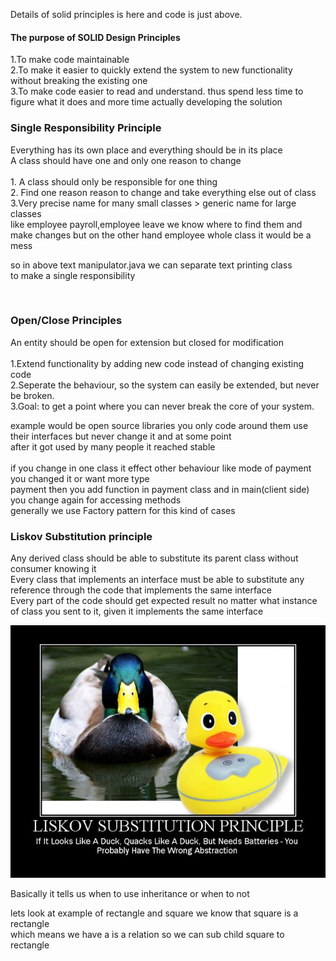 Details of solid principles is here and code is just above.

<p>
<h4>The purpose of SOLID Design Principles</h4>
1.To make code maintainable <br>
2.To make it easier to quickly extend the system to new functionality without breaking the existing one<br>
3.To make code easier to read and understand. thus spend less time to figure what it does and more time actually developing the solution<br>

<p>


<h3>Single Responsibility Principle</h3>
Everything has its own place and everything should be in its place<br>
A class should have one and only one reason to change<br>
<br>
1. A class should only be responsible for one thing<br>
2. Find one reason reason to change and take everything else out of class<br>
3.Very precise name for many small classes  > generic name for large classes<br>
        like employee payroll,employee leave we know where to find them and make changes but on the other hand employee whole class it would be a mess<br>


so in above text manipulator.java we can separate text printing class<br>
to make a single responsibility<br>

<p>
<br>
<h3>Open/Close Principles</h3>
An entity should be open for extension but closed for modification<br>
<br>
1.Extend functionality by adding new code instead of changing existing code<br>
2.Seperate the behaviour, so the system can easily be extended, but never be broken.<br>
3.Goal: to get a point where you can never break the core of your system.<br>

example would be open source libraries you only code around them use their interfaces but never change it and at some point <br>
after it got used by many people it reached stable<br>
<br>
if you change in one class it effect other behaviour like mode of payment you changed it or want more type <br>
payment then you add function in payment class and in main(client side) you change again for accessing methods <br>
generally we use Factory pattern for this kind of cases<br>


<h3>Liskov Substitution principle</h3>

Any derived class should be able to substitute its parent class without consumer knowing it <br>
Every class that implements an interface must be able to substitute any reference through the code that implements the same interface <br>
Every part of the code should get expected result no matter what instance of class you sent to it, given it implements the same interface <br>

<img src="src/liskov.jpg"></img>

Basically it tells us when to use inheritance or when to not <br>

lets look at example of rectangle and square we know that square is a rectangle <br>
which means we have a is a relation so we can sub child square to rectangle <br>


